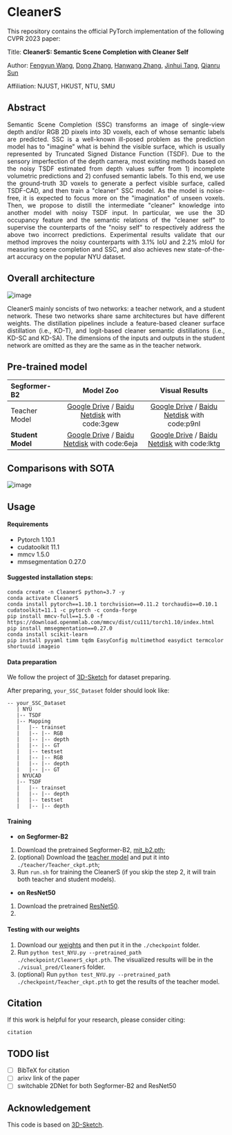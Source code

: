 # CleanerS 

This repository contains the official PyTorch implementation of the following CVPR 2023 paper:

Title: **CleanerS: Semantic Scene Completion with Cleaner Self**

Author: [Fengyun Wang](https://fereenwong.github.io/), [Dong Zhang](https://dongzhang89.github.io/), [Hanwang Zhang](https://personal.ntu.edu.sg/hanwangzhang/), [Jinhui Tang](https://scholar.google.com/citations?user=ByBLlEwAAAAJ&hl=zh-CN), [Qianru Sun](https://qianrusun.com/)

Affiliation: NJUST, HKUST, NTU, SMU

## Abstract
<p align="justify">
Semantic Scene Completion (SSC) transforms an image of single-view depth and/or RGB 2D pixels into 3D voxels, each of whose semantic labels are predicted. SSC is a well-known ill-posed problem as the prediction model has to "imagine" what is behind the visible surface, which is usually represented by Truncated Signed Distance Function (TSDF). Due to the sensory imperfection of the depth camera, most existing methods based on the noisy TSDF estimated from depth values suffer from 1) incomplete volumetric predictions and 2) confused semantic labels. To this end, we use the ground-truth 3D voxels to generate a perfect visible surface, called TSDF-CAD, and then train a "cleaner" SSC model. As the model is noise-free, it is expected to focus more on the "imagination" of unseen voxels. Then, we propose to distill the intermediate "cleaner" knowledge into another model with noisy TSDF input. In particular, we use the 3D occupancy feature and the semantic relations of the "cleaner self" to supervise the counterparts of the "noisy self" to respectively address the above two incorrect predictions. Experimental results validate that our method improves the noisy counterparts with 3.1% IoU and 2.2% mIoU for measuring scene completion and SSC, and also achieves new state-of-the-art accuracy on the popular NYU dataset.

## Overall architecture
![image](https://github.com/dongzhang89/CleanerS/tree/main/figs/framework.png)
<p align="justify">
CleanerS mainly soncists of two networks: a teacher network, and a student network. These two networks share same architectures but have different weights. The distillation pipelines include a feature-based cleaner surface distillation (i.e., KD-T), and logit-based cleaner semantic distillations (i.e., KD-SC and KD-SA). The dimensions of the inputs and outputs in the student network are omitted as they are the same as in the teacher network.

## Pre-trained model
| Segformer-B2      |                    Model Zoo                    |                 Visual Results                 |
| :------------------ | :-----------------------------------------------: | :-----------------------------------------------: |
| Teacher Model     | [Google Drive](https://drive.google.com/file/d/1e8GZRFLMUM9WLoDm3GITJ6YV8solWMfk/view?usp=sharing) / [Baidu Netdisk](https://pan.baidu.com/s/1bc6ODl6VIjRBwgQ7wwypnA?pwd=3gew) with code:3gew | [Google Drive](https://drive.google.com/file/d/1jFCzMBj4l8itpDWzSgXaI8c4kYZlsrLX/view?usp=sharing) / [Baidu Netdisk](https://pan.baidu.com/s/1snrfT0BCX4JiW2hC6pYJnw?pwd=p9nl) with code:p9nl |
| **Student Model** | [Google Drive](https://drive.google.com/file/d/1LyUAPq4WaB-PxyrPZ0L33_a3aKgMK5aW/view?usp=sharing) / [Baidu Netdisk](https://pan.baidu.com/s/1puxavCn3nUr-eguJiqBdDw?pwd=6eja) with code:6eja | [Google Drive](https://drive.google.com/file/d/15jlkRQRp142zmoG7KREB5dBbLDufTqd8/view?usp=sharing) / [Baidu Netdisk](https://pan.baidu.com/s/1Sn0Iq3tEHxcFOG78Vg_6nQ?pwd=lktg) with code:lktg |

## Comparisons with SOTA
![image](https://github.com/dongzhang89/CleanerS/tree/main/figs/Comparison-tab.png)

## Usage
#### Requirements
- Pytorch 1.10.1
- cudatoolkit 11.1
- mmcv 1.5.0
- mmsegmentation 0.27.0

#### Suggested installation steps:

```angular2html
conda create -n CleanerS python=3.7 -y
conda activate CleanerS
conda install pytorch==1.10.1 torchvision==0.11.2 torchaudio==0.10.1 cudatoolkit=11.1 -c pytorch -c conda-forge
pip install mmcv-full==1.5.0 -f https://download.openmmlab.com/mmcv/dist/cu111/torch1.10/index.html
pip install mmsegmentation==0.27.0
conda install scikit-learn
pip install pyyaml timm tqdm EasyConfig multimethod easydict termcolor shortuuid imageio
```

#### Data preparation

We follow the project of [3D-Sketch](https://github.com/charlesCXK/TorchSSC) for dataset preparing. 

After preparing, `your_SSC_Dataset` folder should look like:

````
-- your_SSC_Dataset
   | NYU
   |-- TSDF
   |-- Mapping
   |   |-- trainset
   |   |-- |-- RGB
   |   |-- |-- depth
   |   |-- |-- GT
   |   |-- testset
   |   |-- |-- RGB
   |   |-- |-- depth
   |   |-- |-- GT
   | NYUCAD
   |-- TSDF
   |   |-- trainset
   |   |-- |-- depth
   |   |-- testset
   |   |-- |-- depth
````

#### Training

- **on Segformer-B2**

1. Download the pretrained Segformer-B2, [mit_b2.pth](https://drive.google.com/drive/folders/1b7bwrInTW4VLEm27YawHOAMSMikga2Ia);
2. (optional) Download the [teacher model]() and put it into `./teacher/Teacher_ckpt.pth`;
3. Run `run.sh` for training the CleanerS (if you skip the step 2, it will train both teacher and student models).

- **on ResNet50**

1. Download the pretrained [ResNet50](https://drive.google.com/drive/folders/121yZXBZ8wV77WRXRur86YBA4ifJEhsJQ).
2.

#### Testing with our weights

1. Download our [weights]() and then put it in the `./checkpoint` folder.
2. Run ``python test_NYU.py --pretrained_path ./checkpoint/CleanerS_ckpt.pth``. The visualized results will be in the `./visual_pred/CleanerS` folder.
3. (optional) Run ``python test_NYU.py --pretrained_path ./checkpoint/Teacher_ckpt.pth`` to get the results of the teacher model.

## Citation
If this work is helpful for your research, please consider citing:
```
citation
```

## TODO list
- [ ] BibTeX for citation
- [ ] arixv link of the paper
- [ ] switchable 2DNet for both Segformer-B2 and ResNet50

## Acknowledgement
This code is based on [3D-Sketch](https://github.com/charlesCXK/TorchSSC). 